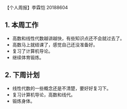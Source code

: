 【个人周报】李霖恺 20188604

 ## 1. 本周工作
  - 高数和线性代数越讲越快，有些知识点还不会就过去了。
  - 高数马上就结课了，感觉自己还没准备好。
  - 复习了计算机导论。
  - 继续体育锻炼。
 ## 2. 下周计划
  - 线性代数的一些概念还是不清楚，要好好复习下。
  - 复习计算机导论，高数和线代。
  - 锻炼身体。
